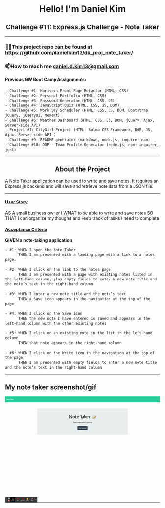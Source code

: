 <h1 align="center">Hello! I'm Daniel Kim</h1>
<h2 align="center">Challenge #11: Express.js Challenge - Note Taker</h2>

<hr />

### 👨‍💻This project repo can be found at https://github.com/danielkim13/dk_proj_note_taker/

### 📫How to reach me **daniel.d.kim13@gmail.com**

#### Previous GW Boot Camp Assignments:

    - Challenge #1: Horiseon Front Page Refactor (HTML, CSS)
    - Challenge #2: Personal Portfolio (HTML, CSS)
    - Challenge #3: Password Generator (HTML, CSS, JS)
    - Challenge #4: JavaScript Quiz (HTML, CSS, JS, DOM)
    - Challenge #5: Work Day Scheduler (HTML, CSS, JS, DOM, Bootstrap, jQuery, jQueryUI, Moment)
    - Challenge #6: Weather Dashboard (HTML, CSS, JS, DOM, jQuery, Ajax, Server-side API)
    - Project #1: CityGirl Project (HTML, Bulma CSS Framework, DOM, JS, Ajax, Server-side API )
    - Challenge #9: README generator (markdown, node.js, inquirer npm)
    - Challenge #10: OOP - Team Profile Generator (node.js, npm: inquirer, jest)

<hr />

<h2 align="center"><b>About the Project</b></h4>

<p>A Note Taker application can be used to write and save notes. It requires an Express.js backend and will save and retrieve note data from a JSON file.</p>

<hr />

<h4><u>User Story</u></h4>

AS A small business owner
I WNAT to be able to write and save notes
SO THAT I can organize my thoughs and keep track of tasks I need to complete

<h4><u>Acceptance Criteria</u></h4>

<p><b>GIVEN a note-taking application</b></p>

    - #1: WHEN I open the Note Taker
          THEN I am presented with a landing page with a link to a notes page.

    - #2: WHEN I click on the link to the notes page
          THEN I am presented with a page with existing notes listed in the left-hand column, plus empty fields to enter a new note title and the note’s text in the right-hand column

    - #3: WHEN I enter a new note title and the note’s text
          THEN a Save icon appears in the navigation at the top of the page

    - #4: WHEN I click on the Save icon
          THEN the new note I have entered is saved and appears in the left-hand column with the other existing notes

    - #5: WHEN I click on an existing note in the list in the left-hand column
          THEN that note appears in the right-hand column

    - #6: WHEN I click on the Write icon in the navigation at the top of the page
          THEN I am presented with empty fields to enter a new note title and the note’s text in the right-hand column

<hr />

## My note taker screenshot/gif

![Note Taker](./img/Note%20Taker.gif)

